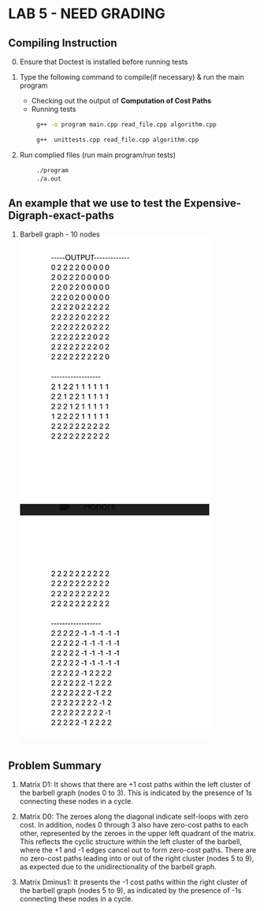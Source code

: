 # LAB 5 - NEED GRADING  

## **Compiling Instruction** 
0. Ensure that Doctest is installed before running tests

1. Type the following command to compile(if necessary) & run the main program
    -  Checking out the output of **Computation of Cost Paths**
    -  Running tests
    
```bash
        g++ -o program main.cpp read_file.cpp algorithm.cpp
``` 
```bash
        g++  unittests.cpp read_file.cpp algorithm.cpp
```
2. Run complied files (run main program/run tests)
```bash
        ./program
        ./a.out 
```
## An example that we use to test the Expensive-Digraph-exact-paths
1. Barbell graph - 10 nodes
        ![Barbell10 Graph](output_10.png)

## Problem Summary

1. Matrix D1: It shows that there are +1 cost paths within the left cluster of the barbell graph (nodes 0 to 3). This is indicated by the presence of 1s connecting these nodes in a cycle. 

2. Matrix D0: The zeroes along the diagonal indicate self-loops with zero cost. In addition, nodes 0 through 3 also have zero-cost paths to each other, represented by the zeroes in the upper left quadrant of the matrix. This reflects the cyclic structure within the left cluster of the barbell, where the +1 and -1 edges cancel out to form zero-cost paths. There are no zero-cost paths leading into or out of the right cluster (nodes 5 to 9), as expected due to the unidirectionality of the barbell graph.

3. Matrix Dminus1: It presents the -1 cost paths within the right cluster of the barbell graph (nodes 5 to 9), as indicated by the presence of -1s connecting these nodes in a cycle. 

